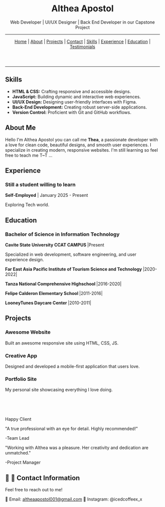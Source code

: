 <!DOCTYPE html>
<html lang="en">
  <meta charset="UTF-8">
  <meta name="viewport" content="width=device-width, initial-scale=1">
  <link rel="stylesheet" href="style.css">
<head>
  
</head>
<body>
<header class="responsive-header">
  <h1>Althea Apostol</h1>
  <p>Web Developer | UI/UX Designer | Back End Developer in our Capstone Project </p>
  <hr>
  <nav>
    <a href="#home">Home</a> | 
    <a href="#about">About</a> | 
    <a href="#projects">Projects</a> | 
    <a href="#contact">Contact</a> | 
    <a href="#skills">Skills</a> | 
    <a href="#experience">Experience</a> | 
    <a href="#education">Education</a> | 
    <a href="#testimonials">Testimonials</a>
  </nav>
</header>

<hr>

<section id="skills" class="skills">
  <h2>Skills</h2>
  <ul>
    <li><strong>HTML & CSS:</strong> Crafting responsive and accessible designs.</li>
    <li><strong>JavaScript:</strong> Building dynamic and interactive web experiences.</li>
    <li><strong>UI/UX Design:</strong> Designing user-friendly interfaces with Figma.</li>
    <li><strong>Back-End Development:</strong> Creating robust server-side applications.</li>
    <li><strong>Version Control:</strong> Proficient with Git and GitHub workflows.</li>
  </ul>
</section>

<section id="about" class="about">
  <h2>About Me</h2>
  <p>Hello I'm Althea Apostol you can call me <strong>Thea</strong>, a passionate developer with a love for clean code, beautiful designs, and smooth user experiences. I specialize in creating modern, responsive websites. I'm still learning so feel free to teach me T~T ... </p>
</section>

<section id="experience" class="experience">
  <h2>Experience</h2>

  <div class="job">
    <h3>Still a student willing to learn </h3>
    <p><strong>Self-Employed</strong> | January 2025 - Present</p>
    <p>Exploring Tech world.</p>
  </div>
</section>

<section id="education" class="education">
  <h2>Education</h2>
  <div class="school">
    <h3>Bachelor of Science in Information Technology</h3>
    <p><strong>Cavite State University CCAT CAMPUS </strong> |Present</p>
    <p>Specialized in web development, software engineering, and user experience design.</p>
     <p><strong>Far East Asia Pacific Institute of Tourism Science and Technology </strong> |2020-2022|</p>
    <p><strong>Tanza National Comprehensive Highschool </strong> |2016-2020|</p>
    <p><strong>Felipe Calderon Elementary School </strong> |2011-2016|</p>
    <p><strong> LooneyTunes Daycare Center </strong> |2010-2011|</p>
  </div>
</section>

<section id="projects" class="projects">
  <h2>Projects</h2>
  <div class="project">
    <h3>Awesome Website</h3>
    <p>Built an awesome responsive site using HTML, CSS, JS.</p>
  </div>
  <div class="project">
    <h3>Creative App</h3>
    <p>Designed and developed a mobile-first application that users love.</p>
  </div>
  <div class="project">
    <h3>Portfolio Site</h3>
    <p>My personal site showcasing everything I love doing.</p>
  </div>
</section>
<br><br><br>
 
Happy Client

"A true professional with an eye for detail. Highly recommended!"

-Team Lead

"Working with Althea was a pleasure. Her creativity and dedication are unmatched."

-Project Manager
</section>

  <h2>💬 📧 Contact Information</h2>

Feel free to reach out to me!

📧 Email: altheaapostol001@gmail.com
📱 Instagram: @icedcoffeex_x
  </div>
</section>

</body>
</html>
